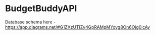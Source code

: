 # BudgetBuddyAPI

Database schema here -  https://app.diagrams.net/#G1ZXzUTIZy4GpRAMpMYovg8On6Ojg0icAy